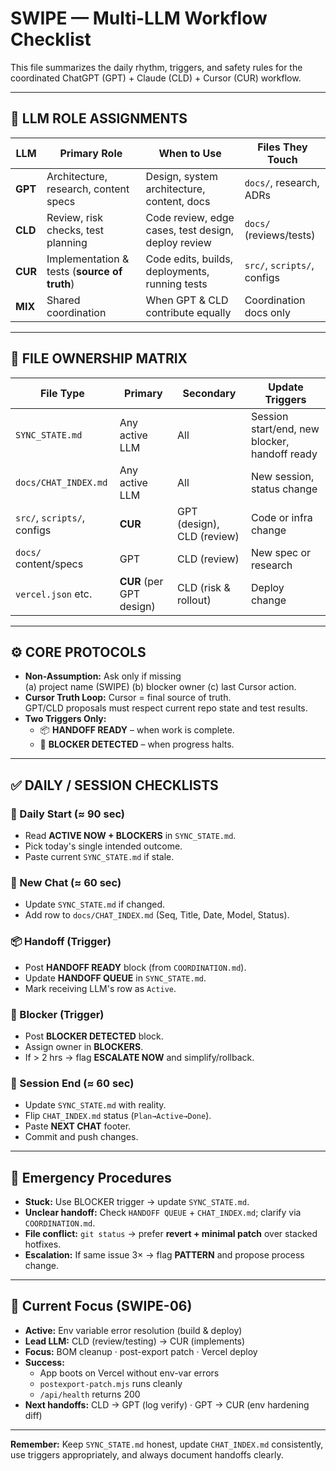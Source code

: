 # SWIPE — Multi-LLM Workflow Checklist

This file summarizes the daily rhythm, triggers, and safety rules for the coordinated ChatGPT (GPT) + Claude (CLD) + Cursor (CUR) workflow.

---

## 🤖 LLM ROLE ASSIGNMENTS
| LLM | Primary Role | When to Use | Files They Touch |
|-----|---------------|-------------|------------------|
| **GPT** | Architecture, research, content specs | Design, system architecture, content, docs | `docs/`, research, ADRs |
| **CLD** | Review, risk checks, test planning | Code review, edge cases, test design, deploy review | `docs/` (reviews/tests) |
| **CUR** | Implementation & tests (**source of truth**) | Code edits, builds, deployments, running tests | `src/`, `scripts/`, configs |
| **MIX** | Shared coordination | When GPT & CLD contribute equally | Coordination docs only |

---

## 📁 FILE OWNERSHIP MATRIX
| File Type | Primary | Secondary | Update Triggers |
|------------|----------|------------|-----------------|
| `SYNC_STATE.md` | Any active LLM | All | Session start/end, new blocker, handoff ready |
| `docs/CHAT_INDEX.md` | Any active LLM | All | New session, status change |
| `src/`, `scripts/`, configs | **CUR** | GPT (design), CLD (review) | Code or infra change |
| `docs/` content/specs | GPT | CLD (review) | New spec or research |
| `vercel.json` etc. | **CUR** (per GPT design) | CLD (risk & rollout) | Deploy change |

---

## ⚙️ CORE PROTOCOLS
- **Non-Assumption:** Ask only if missing  
  (a) project name (SWIPE)  (b) blocker owner  (c) last Cursor action.  
- **Cursor Truth Loop:** Cursor = final source of truth.  
  GPT/CLD proposals must respect current repo state and test results.
- **Two Triggers Only:**  
  - 📦 **HANDOFF READY** – when work is complete.  
  - 🚨 **BLOCKER DETECTED** – when progress halts.

---

## ✅ DAILY / SESSION CHECKLISTS

### 🌅 Daily Start (≈ 90 sec)
- Read **ACTIVE NOW + BLOCKERS** in `SYNC_STATE.md`.  
- Pick today's single intended outcome.  
- Paste current `SYNC_STATE.md` if stale.

### 🔄 New Chat (≈ 60 sec)
- Update `SYNC_STATE.md` if changed.  
- Add row to `docs/CHAT_INDEX.md` (Seq, Title, Date, Model, Status).  

### 📦 Handoff (Trigger)
- Post **HANDOFF READY** block (from `COORDINATION.md`).  
- Update **HANDOFF QUEUE** in `SYNC_STATE.md`.  
- Mark receiving LLM's row as `Active`.

### 🚨 Blocker (Trigger)
- Post **BLOCKER DETECTED** block.  
- Assign owner in **BLOCKERS**.  
- If > 2 hrs → flag **ESCALATE NOW** and simplify/rollback.

### 🌙 Session End (≈ 60 sec)
- Update `SYNC_STATE.md` with reality.  
- Flip `CHAT_INDEX.md` status (`Plan→Active→Done`).  
- Paste **NEXT CHAT** footer.  
- Commit and push changes.  

---

## 🚨 Emergency Procedures
- **Stuck:** Use BLOCKER trigger → update `SYNC_STATE.md`.  
- **Unclear handoff:** Check `HANDOFF QUEUE` + `CHAT_INDEX.md`; clarify via `COORDINATION.md`.  
- **File conflict:** `git status` → prefer **revert + minimal patch** over stacked hotfixes.  
- **Escalation:** If same issue 3× → flag **PATTERN** and propose process change.

---

## 🎯 Current Focus (SWIPE-06)
- **Active:** Env variable error resolution (build & deploy)  
- **Lead LLM:** CLD (review/testing) → CUR (implements)  
- **Focus:** BOM cleanup · post-export patch · Vercel deploy  
- **Success:**  
  - App boots on Vercel without env-var errors  
  - `postexport-patch.mjs` runs cleanly  
  - `/api/health` returns 200  
- **Next handoffs:** CLD → GPT (log verify) · GPT → CUR (env hardening diff)

---

**Remember:** Keep `SYNC_STATE.md` honest, update `CHAT_INDEX.md` consistently, use triggers appropriately, and always document handoffs clearly.
